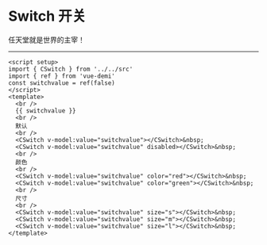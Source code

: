 <script setup>
import SwitchExample from './switch-example.vue'
</script>

# Switch 开关

任天堂就是世界的主宰！

---

<switch-example />

```vue
<script setup>
import { CSwitch } from '../../src'
import { ref } from 'vue-demi'
const switchvalue = ref(false)
</script>
<template>
  <br />
  {{ switchvalue }}
  <br />
  默认
  <br />
  <CSwitch v-model:value="switchvalue"></CSwitch>&nbsp;
  <CSwitch v-model:value="switchvalue" disabled></CSwitch>&nbsp;
  <br />
  颜色
  <br />
  <CSwitch v-model:value="switchvalue" color="red"></CSwitch>&nbsp;
  <CSwitch v-model:value="switchvalue" color="green"></CSwitch>&nbsp;
  <br />
  尺寸
  <br />
  <CSwitch v-model:value="switchvalue" size="s"></CSwitch>&nbsp;
  <CSwitch v-model:value="switchvalue" size="m"></CSwitch>&nbsp;
  <CSwitch v-model:value="switchvalue" size="l"></CSwitch>&nbsp;
</template>
```
